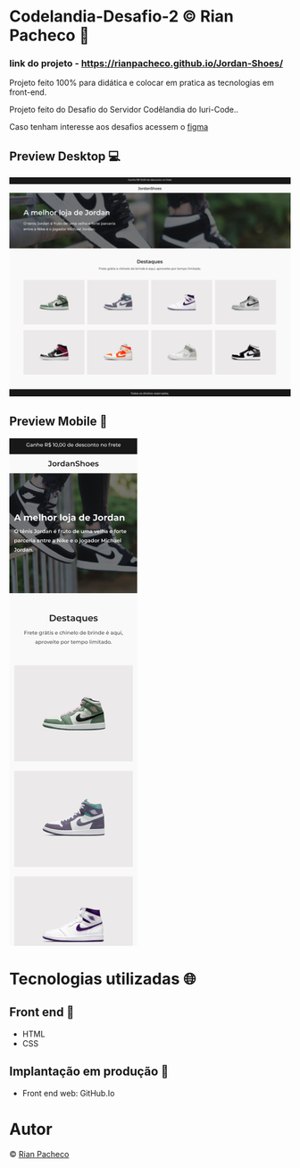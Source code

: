 # Codelandia-Desafio-2 &copy; Rian Pacheco 🚀

### link do projeto - https://rianpacheco.github.io/Jordan-Shoes/

 Projeto feito 100% para didática e colocar em pratica as tecnologias em front-end.

 Projeto feito do Desafio do Servidor Codêlandia do Iuri-Code..
 
 <p>Caso tenham interesse aos desafios acessem o <a href="https://www.figma.com/file/Yb9IBH56g7T1hdIyZ3BMNO/Desafios---Codel%C3%A2ndia?node-id=0%3A1">figma</a> </p>

## Preview Desktop 💻

<img src="./assets/img/Preview-Desktop.PNG">

## Preview Mobile 📱

<img src="./assets/img/Preview-Mobile.PNG">

# Tecnologias utilizadas 🌐

## Front end 🎇
- HTML
- CSS

## Implantação em produção 🔆
- Front end web: GitHub.Io

# Autor 

&copy; <a href="https://www.linkedin.com/in/rian-pacheco/"> Rian Pacheco</a>
